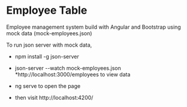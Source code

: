 # Employee Table

Employee management system build with Angular and Bootstrap using mock data (mock-employees.json)

To run json server with mock data, 
* npm install -g json-server
* json-server --watch mock-employees.json
*http://localhost:3000/employees to view data

* ng serve to open the page
* then visit http://localhost:4200/
